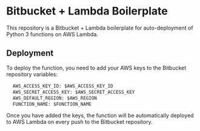 # Bitbucket + Lambda Boilerplate

This repository is a Bitbucket + Lambda boilerplate for auto-deployment of Python 3 functions on AWS Lambda.

## Deployment

To deploy the function, you need to add your AWS keys to the Bitbucket repository variables:
<pre>
  <code>AWS_ACCESS_KEY_ID: $AWS_ACCESS_KEY_ID</code>
  <code>AWS_SECRET_ACCESS_KEY: $AWS_SECRET_ACCESS_KEY</code>
  <code>AWS_DEFAULT_REGION: $AWS_REGION</code>
  <code>FUNCTION_NAME: $FUNCTION_NAME</code>
</pre>
Once you have added the keys, the function will be automatically deployed to AWS Lambda on every push to the Bitbucket repository.
